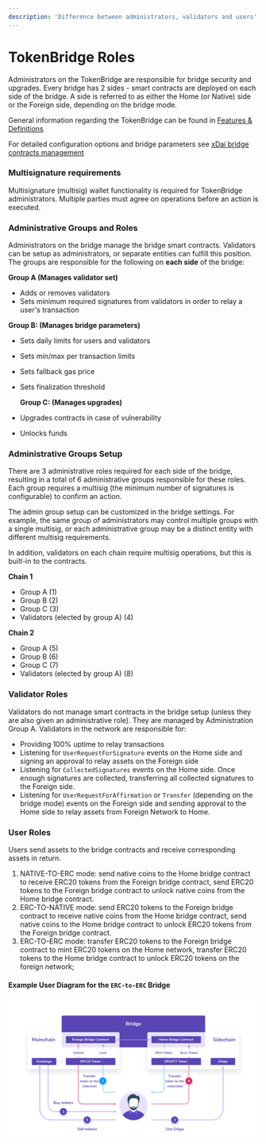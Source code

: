 ```yaml
---
description: 'Difference between administrators, validators and users'
---
```


# TokenBridge Roles

Administrators on the TokenBridge are responsible for bridge security and upgrades. Every bridge has 2 sides - smart contracts are deployed on each side of the bridge. A side is referred to as either the Home \(or Native\) side or the Foreign side, depending on the bridge mode.

General information regarding the TokenBridge can be found in [Features & Definitions](./)

For detailed configuration options and bridge parameters see [xDai bridge contracts management](../../xdai-bridge/xdai-bridge-contracts-management/)

### Multisignature requirements

Multisignature \(multisig\) wallet functionality is required for TokenBridge administrators. Multiple parties must agree on operations before an action is executed.

### Administrative Groups and Roles

Administrators on the bridge manage the bridge smart contracts. Validators can be setup as administrators, or separate entities can fulfill this position. The groups are responsible for the following on **each side** of the bridge:

**Group A \(Manages validator set\)**

* Adds or removes validators
* Sets minimum required signatures from validators in order to relay a user's transaction

**Group B: \(Manages bridge parameters\)**

* Sets daily limits for users and validators
* Sets min/max per transaction limits
* Sets fallback gas price
* Sets finalization threshold

  **Group C: \(Manages upgrades\)**

* Upgrades contracts in case of vulnerability
* Unlocks funds

### Administrative Groups Setup

There are 3 administrative roles required for each side of the bridge, resulting in a total of 6 administrative groups responsible for these roles. Each group requires a multisig \(the minimum number of signatures is configurable\) to confirm an action.

The admin group setup can be customized in the bridge settings. For example, the same group of administrators may control multiple groups with a single multisig, or each administrative group may be a distinct entity with different multisig requirements.

In addition, validators on each chain require multisig operations, but this is built-in to the contracts.

**Chain 1**

* Group A \(1\)
* Group B \(2\)
* Group C \(3\)
* Validators \(elected by group A\) \(4\)

**Chain 2**

* Group A \(5\)
* Group B \(6\)
* Group C \(7\)
* Validators \(elected by group A\) \(8\)

### Validator Roles

Validators do not manage smart contracts in the bridge setup \(unless they are also given an administrative role\). They are managed by Administration Group A. Validators in the network are responsible for:

* Providing 100% uptime to relay transactions
* Listening for `UserRequestForSignature` events on the Home side and signing an approval to relay assets on the Foreign side
* Listening for `CollectedSignatures` events on the Home side. Once enough signatures are collected, transferring all collected signatures to the Foreign side.
* Listening for `UserRequestForAffirmation` or `Transfer` \(depending on the bridge mode\) events on the Foreign side and sending approval to the Home side to relay assets from Foreign Network to Home.

### User Roles

Users send assets to the bridge contracts and receive corresponding assets in return.

1. NATIVE-TO-ERC mode: send native coins to the Home bridge contract to receive ERC20 tokens from the Foreign bridge contract, send ERC20 tokens to the Foreign bridge contract to unlock native coins from the Home bridge contract.
2. ERC-TO-NATIVE mode: send ERC20 tokens to the Foreign bridge contract to receive native coins from the Home bridge contract, send native coins to the Home bridge contract to unlock ERC20 tokens from the Foreign bridge contract.
3. ERC-TO-ERC mode: transfer ERC20 tokens to the Foreign bridge contract to mint ERC20 tokens on the Home network, transfer ERC20 tokens to the Home bridge contract to unlock ERC20 tokens on the foreign network;

#### Example User Diagram for the `ERC-to-ERC` Bridge

![](../../.gitbook/assets/90cbbb2f1bca0a5b696a29b442a4355dc5c14575.png)

